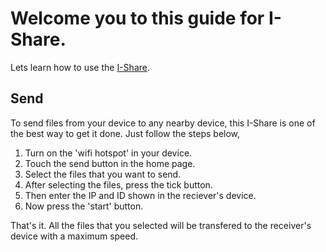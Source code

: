 # Welcome you to this guide for I-Share.
 Lets learn how to use the [I-Share](https://github.com/Rajesh-JP/I-Share-Guide/releases/download/V1.0/ishare-1.0.apk).
## Send
 To send files from your device to any nearby device, this I-Share is one of the best way to get it done.
Just follow the steps below,
1. Turn on the 'wifi hotspot' in your device.
2. Touch the send button in the home page.
3. Select the files that you want to send.
4. After selecting the files, press the tick button.
5. Then enter the IP and ID shown in the reciever's device.
6. Now press the 'start' button.

That's it. All the files that you selected will be transfered to the receiver's device with a maximum speed.
